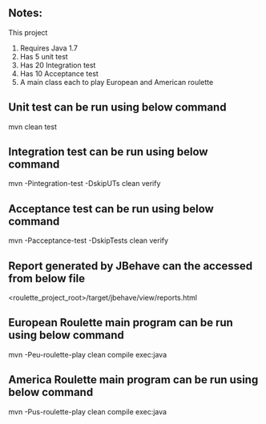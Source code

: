 Notes:
------
This project 
1. Requires Java 1.7
2. Has 5 unit test
3. Has 20 Integration test
4. Has 10 Acceptance test
5. A main class each to play European and American roulette


Unit test can be run using below command
----------------------------------------
mvn clean test


Integration test can be run using below command
-----------------------------------------------
mvn -Pintegration-test -DskipUTs clean verify


Acceptance test can be run using below command
----------------------------------------------
mvn -Pacceptance-test -DskipTests clean verify


Report generated by JBehave can the accessed from below file
------------------------------------------------------------
<roulette_project_root>/target/jbehave/view/reports.html


European Roulette main program can be run using below command
-------------------------------------------------------------
mvn -Peu-roulette-play clean compile exec:java


America Roulette main program can be run using below command
------------------------------------------------------------
mvn -Pus-roulette-play clean compile exec:java